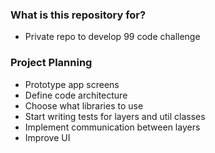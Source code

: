### What is this repository for? ###

* Private repo to develop 99 code challenge

### Project Planning ###

* Prototype app screens
* Define code architecture
* Choose what libraries to use
* Start writing tests for layers and util classes
* Implement communication between layers
* Improve UI
